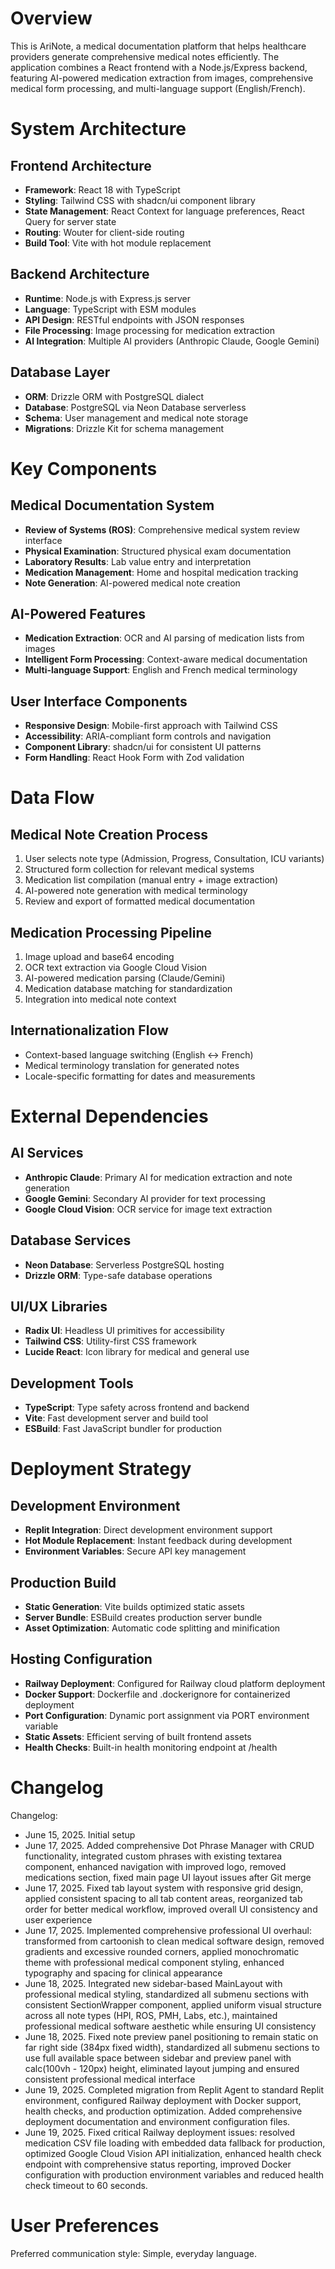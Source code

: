 # Overview

This is AriNote, a medical documentation platform that helps healthcare providers generate comprehensive medical notes efficiently. The application combines a React frontend with a Node.js/Express backend, featuring AI-powered medication extraction from images, comprehensive medical form processing, and multi-language support (English/French).

# System Architecture

## Frontend Architecture
- **Framework**: React 18 with TypeScript
- **Styling**: Tailwind CSS with shadcn/ui component library
- **State Management**: React Context for language preferences, React Query for server state
- **Routing**: Wouter for client-side routing
- **Build Tool**: Vite with hot module replacement

## Backend Architecture
- **Runtime**: Node.js with Express.js server
- **Language**: TypeScript with ESM modules
- **API Design**: RESTful endpoints with JSON responses
- **File Processing**: Image processing for medication extraction
- **AI Integration**: Multiple AI providers (Anthropic Claude, Google Gemini)

## Database Layer
- **ORM**: Drizzle ORM with PostgreSQL dialect
- **Database**: PostgreSQL via Neon Database serverless
- **Schema**: User management and medical note storage
- **Migrations**: Drizzle Kit for schema management

# Key Components

## Medical Documentation System
- **Review of Systems (ROS)**: Comprehensive medical system review interface
- **Physical Examination**: Structured physical exam documentation
- **Laboratory Results**: Lab value entry and interpretation
- **Medication Management**: Home and hospital medication tracking
- **Note Generation**: AI-powered medical note creation

## AI-Powered Features
- **Medication Extraction**: OCR and AI parsing of medication lists from images
- **Intelligent Form Processing**: Context-aware medical documentation
- **Multi-language Support**: English and French medical terminology

## User Interface Components
- **Responsive Design**: Mobile-first approach with Tailwind CSS
- **Accessibility**: ARIA-compliant form controls and navigation
- **Component Library**: shadcn/ui for consistent UI patterns
- **Form Handling**: React Hook Form with Zod validation

# Data Flow

## Medical Note Creation Process
1. User selects note type (Admission, Progress, Consultation, ICU variants)
2. Structured form collection for relevant medical systems
3. Medication list compilation (manual entry + image extraction)
4. AI-powered note generation with medical terminology
5. Review and export of formatted medical documentation

## Medication Processing Pipeline
1. Image upload and base64 encoding
2. OCR text extraction via Google Cloud Vision
3. AI-powered medication parsing (Claude/Gemini)
4. Medication database matching for standardization
5. Integration into medical note context

## Internationalization Flow
- Context-based language switching (English ↔ French)
- Medical terminology translation for generated notes
- Locale-specific formatting for dates and measurements

# External Dependencies

## AI Services
- **Anthropic Claude**: Primary AI for medication extraction and note generation
- **Google Gemini**: Secondary AI provider for text processing
- **Google Cloud Vision**: OCR service for image text extraction

## Database Services
- **Neon Database**: Serverless PostgreSQL hosting
- **Drizzle ORM**: Type-safe database operations

## UI/UX Libraries
- **Radix UI**: Headless UI primitives for accessibility
- **Tailwind CSS**: Utility-first CSS framework
- **Lucide React**: Icon library for medical and general use

## Development Tools
- **TypeScript**: Type safety across frontend and backend
- **Vite**: Fast development server and build tool
- **ESBuild**: Fast JavaScript bundler for production

# Deployment Strategy

## Development Environment
- **Replit Integration**: Direct development environment support
- **Hot Module Replacement**: Instant feedback during development
- **Environment Variables**: Secure API key management

## Production Build
- **Static Generation**: Vite builds optimized static assets
- **Server Bundle**: ESBuild creates production server bundle
- **Asset Optimization**: Automatic code splitting and minification

## Hosting Configuration
- **Railway Deployment**: Configured for Railway cloud platform deployment
- **Docker Support**: Dockerfile and .dockerignore for containerized deployment
- **Port Configuration**: Dynamic port assignment via PORT environment variable
- **Static Assets**: Efficient serving of built frontend assets
- **Health Checks**: Built-in health monitoring endpoint at /health

# Changelog

Changelog:
- June 15, 2025. Initial setup
- June 17, 2025. Added comprehensive Dot Phrase Manager with CRUD functionality, integrated custom phrases with existing textarea component, enhanced navigation with improved logo, removed medications section, fixed main page UI layout issues after Git merge
- June 17, 2025. Fixed tab layout system with responsive grid design, applied consistent spacing to all tab content areas, reorganized tab order for better medical workflow, improved overall UI consistency and user experience
- June 17, 2025. Implemented comprehensive professional UI overhaul: transformed from cartoonish to clean medical software design, removed gradients and excessive rounded corners, applied monochromatic theme with professional medical component styling, enhanced typography and spacing for clinical appearance
- June 18, 2025. Integrated new sidebar-based MainLayout with professional medical styling, standardized all submenu sections with consistent SectionWrapper component, applied uniform visual structure across all note types (HPI, ROS, PMH, Labs, etc.), maintained professional medical software aesthetic while ensuring UI consistency
- June 18, 2025. Fixed note preview panel positioning to remain static on far right side (384px fixed width), standardized all submenu sections to use full available space between sidebar and preview panel with calc(100vh - 120px) height, eliminated layout jumping and ensured consistent professional medical interface
- June 19, 2025. Completed migration from Replit Agent to standard Replit environment, configured Railway deployment with Docker support, health checks, and production optimization. Added comprehensive deployment documentation and environment configuration files.
- June 19, 2025. Fixed critical Railway deployment issues: resolved medication CSV file loading with embedded data fallback for production, optimized Google Cloud Vision API initialization, enhanced health check endpoint with comprehensive status reporting, improved Docker configuration with production environment variables and reduced health check timeout to 60 seconds.

# User Preferences

Preferred communication style: Simple, everyday language.